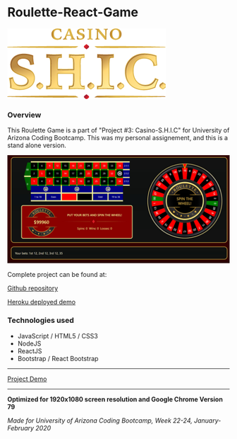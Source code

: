 # Roulette-React-Game

![Logo](public/resources/shic_logo2.png)

### Overview

This Roulette Game is a part of "Project #3: Casino-S.H.I.C" for University of Arizona Coding Bootcamp.
This was my personal assignement, and this is a stand alone version.


![Screenshot](public/resources/screen.jpg)

Complete project can be found at:

[Github repository](https://github.com/cchitla/casino-shic)

[Heroku deployed demo](https://casino-shic.herokuapp.com/)

### Technologies used

* JavaScript / HTML5 / CSS3
* NodeJS
* ReactJS
* Bootstrap / React Bootstrap

---

[Project Demo](https://malinkamell.github.io/Roulette-Game-React/)

---

**Optimized for 1920x1080 screen resolution and Google Chrome Version 79**

_Made for University of Arizona Coding Bootcamp, Week 22-24, January-February 2020_



